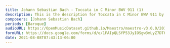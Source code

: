 ```yaml
---
title: Johann Sebastian Bach - Toccata in C Minor BWV 911 (1)
description: This is the description for Toccata in C Minor BWV 911 by Johann Sebastian Bach
composers: [Johann Sebastian Bach]
periods: [Baroque]
audioURL: https://OpenMusicDataset.github.io/Maestro/maestro-v3.0.0/2018/MIDI-Unprocessed_Recital8_MID--AUDIO_08_R1_2018_wav--3.midi
formURL: https://docs.google.com/forms/d/e/1FAIpQLSfP53JyIOSgw3mLyZ7DT6LATAmROQWb9YHm_pHISK3M9jR0YA/viewform
date: 2021-08-08T07:43:13-06:00
---
```

